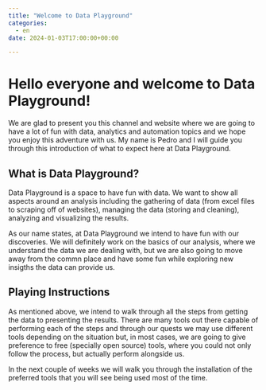 ```yaml
---
title: "Welcome to Data Playground"
categories: 
  - en
date: 2024-01-03T17:00:00+00:00

---
```


# Hello everyone and welcome to Data Playground!

We are glad to present you this channel and website where we are going to have a lot of fun with data, analytics and automation topics and we hope you enjoy this adventure with us. My name is Pedro and I will guide you through this introduction of what to expect here at Data Playground.

## What is Data Playground?

Data Playground is a space to have fun with data. We want to show all aspects around an analysis including the gathering of data (from excel files to scraping off of websites), managing the data (storing and cleaning), analyzing and visualizing the results.

As our name states, at Data Playground we intend to have fun with our discoveries. We will definitely work on the basics of our analysis, where we understand the data we are dealing with, but we are also going to move away from the commn place and have some fun while exploring new insigths the data can provide us.

## Playing Instructions

As mentioned above, we intend to walk through all the steps from getting the data to presenting the results. There are many tools out there capable of performing each of the steps and through our quests we may use different tools depending on the situation but, in most cases, we are going to give preference to free (specially open source) tools, where you could not only follow the process, but actually perform alongside us.

In the next couple of weeks we will walk you through the installation of the preferred tools that you will see being used most of the time.

